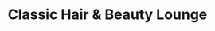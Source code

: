 ---
title: "Classic Hair & Beauty Lounge"
url: /halle-saale/classic-hair-und-beauty-lounge/
shop: Friseur
---